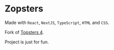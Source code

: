 # Zopsters

Made with `React`, `NextJS`, `TypeScript`, `HTML` and `CSS`.

Fork of [Topsters 4](https://topsters4.vercel.app/).

Project is just for fun.
